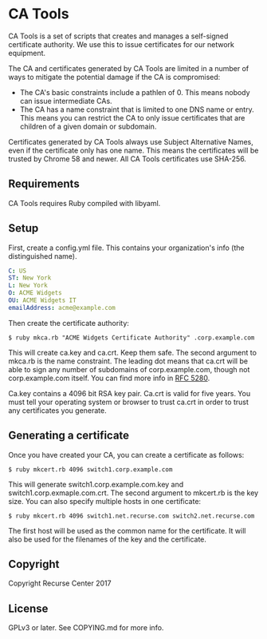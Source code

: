 # CA Tools

CA Tools is a set of scripts that creates and manages a self-signed certificate
authority. We use this to issue certificates for our network equipment.

The CA and certificates generated by CA Tools are limited in a number of ways
to mitigate the potential damage if the CA is compromised:

- The CA's basic constraints include a pathlen of 0. This means nobody can
  issue intermediate CAs.
- The CA has a name constraint that is limited to one DNS name or entry. This
  means you can restrict the CA to only issue certificates that are children of
a given domain or subdomain.

Certificates generated by CA Tools always use Subject Alternative Names, even
if the certificate only has one name. This means the certificates will be
trusted by Chrome 58 and newer. All CA Tools certificates use SHA-256.

## Requirements

CA Tools requires Ruby compiled with libyaml.

## Setup

First, create a config.yml file. This contains your organization's info (the
distinguished name).

```yaml
C: US
ST: New York
L: New York
O: ACME Widgets
OU: ACME Widgets IT
emailAddress: acme@example.com
```

Then create the certificate authority:

```
$ ruby mkca.rb "ACME Widgets Certificate Authority" .corp.example.com
```

This will create ca.key and ca.crt. Keep them safe. The second argument to
mkca.rb is the name constraint. The leading dot means that ca.crt will be able
to sign any number of subdomains of corp.example.com, though not
corp.example.com itself. You can find more info in [RFC 5280](https://tools.ietf.org/html/rfc5280#section-4.2.1.10).

Ca.key contains a 4096 bit RSA key pair. Ca.crt is valid for five years. You
must tell your operating system or browser to trust ca.crt in order to trust
any certificates you generate.

## Generating a certificate

Once you have created your CA, you can create a certificate as follows:

```
$ ruby mkcert.rb 4096 switch1.corp.example.com
```

This will generate switch1.corp.example.com.key and
switch1.corp.exmaple.com.crt. The second argument to mkcert.rb is the key size.
You can also specify multiple hosts in one certificate:

```
$ ruby mkcert.rb 4096 switch1.net.recurse.com switch2.net.recurse.com
```

The first host will be used as the common name for the certificate. It will
also be used for the filenames of the key and the certificate.

## Copyright

Copyright Recurse Center 2017

## License

GPLv3 or later. See COPYING.md for more info.
